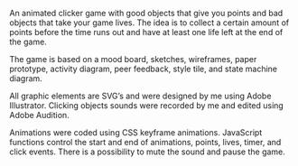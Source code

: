 An animated clicker game with good objects that give you points and bad objects that take your game lives. The idea is to collect a certain amount of points before the time runs out and have at least one life left at the end of the game.

The game is based on a mood board, sketches, wireframes, paper prototype, activity diagram, peer feedback, style tile, and state machine diagram.

All graphic elements are SVG’s and were designed by me using Adobe Illustrator. Clicking objects sounds were recorded by me and edited using Adobe Audition. 

Animations were coded using CSS keyframe animations. JavaScript functions control the start and end of animations, points, lives, timer, and click events. There is a possibility to mute the sound and pause the game.
